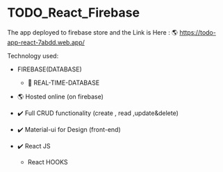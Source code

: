 # TODO_React_Firebase

The app deployed to firebase store 
and the Link is Here :
🌎 https://todo-app-react-7abdd.web.app/

Technology used:
- FIREBASE(DATABASE)

    - 🤯 REAL-TIME-DATABASE
- 🌎 Hosted online (on firebase)
- ✔️  Full CRUD functionality (create , read ,update&delete)
- ✔️  Material-ui for Design (front-end)
- ✔️  React JS 

    - React HOOKS 